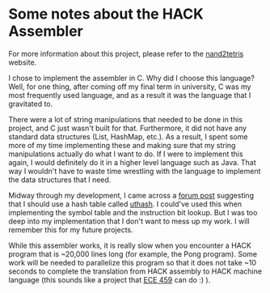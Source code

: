 # Some notes about the HACK Assembler

For more information about this project, please refer to the [nand2tetris](http://nand2tetris.org) website.

I chose to implement the assembler in C. Why did I choose this language? Well, for one thing, after coming off my final term in university, C was my most frequently used language, and as a result it was the language that I gravitated to.

There were a lot of string manipulations that needed to be done in this project, and C just wasn't built for that. Furthermore, it did not have any standard data structures (List, HashMap, etc.). As a result, I spent some more of my time implementing these and making sure that my string manipulations actually do what I want to do. If I were to implement this again, I would definitely do it in a higher level language such as Java. That way I wouldn't have to waste time wrestling with the language to implement the data structures that I need.

Midway through my development, I came across a [forum post](http://nand2tetris-questions-and-answers-forum.32033.n3.nabble.com/Assembler-implementation-td3520996.html#a4026045) suggesting that I should use a hash table called [uthash](http://troydhanson.github.io/uthash/index.html). I could've used this when implementing the symbol table and the instruction bit lookup. But I was too deep into my implementation that I don't want to mess up my work. I will remember this for my future projects.

While this assembler works, it is really slow when you encounter a HACK program that is ~20,000 lines long (for example, the Pong program). Some work will be needed to parallelize this program so that it does not take ~10 seconds to complete the translation from HACK assembly to HACK machine language (this sounds like a project that [ECE 459](https://uwflow.com/course/ece459) can do :) ). 